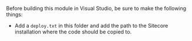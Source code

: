 Before building this module in Visual Studio, be sure to make the following things:

- Add a `deploy.txt` in this folder and add the path to the Sitecore installation where the code should be copied to.
